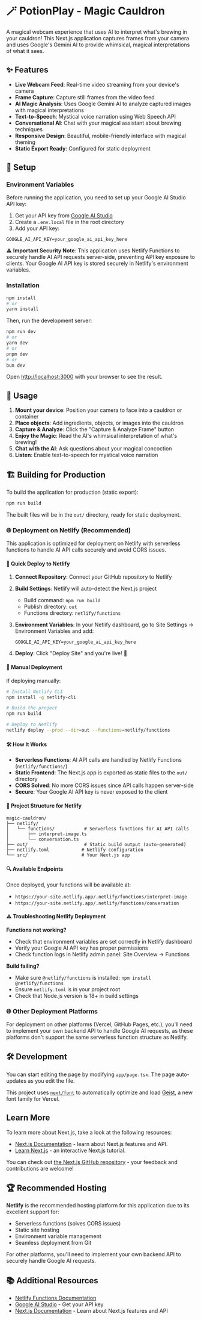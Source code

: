 # 🪄 PotionPlay - Magic Cauldron

A magical webcam experience that uses AI to interpret what's brewing in your cauldron! This Next.js application captures frames from your camera and uses Google's Gemini AI to provide whimsical, magical interpretations of what it sees.

## ✨ Features

- **Live Webcam Feed**: Real-time video streaming from your device's camera
- **Frame Capture**: Capture still frames from the video feed
- **AI Magic Analysis**: Uses Google Gemini AI to analyze captured images with magical interpretations
- **Text-to-Speech**: Mystical voice narration using Web Speech API
- **Conversational AI**: Chat with your magical assistant about brewing techniques
- **Responsive Design**: Beautiful, mobile-friendly interface with magical theming
- **Static Export Ready**: Configured for static deployment

## 🔧 Setup

### Environment Variables

Before running the application, you need to set up your Google AI Studio API key:

1. Get your API key from [Google AI Studio](https://makersuite.google.com/app/apikey)
2. Create a `.env.local` file in the root directory
3. Add your API key:

```env
GOOGLE_AI_API_KEY=your_google_ai_api_key_here
```

⚠️ **Important Security Note**: This application uses Netlify Functions to securely handle AI API requests server-side, preventing API key exposure to clients. Your Google AI API key is stored securely in Netlify's environment variables.

### Installation

```bash
npm install
# or
yarn install
```

Then, run the development server:

```bash
npm run dev
# or
yarn dev
# or
pnpm dev
# or
bun dev
```

Open [http://localhost:3000](http://localhost:3000) with your browser to see the result.

## 🚀 Usage

1. **Mount your device**: Position your camera to face into a cauldron or container
2. **Place objects**: Add ingredients, objects, or images into the cauldron
3. **Capture & Analyze**: Click the "Capture & Analyze Frame" button
4. **Enjoy the Magic**: Read the AI's whimsical interpretation of what's brewing!
5. **Chat with the AI**: Ask questions about your magical concoction
6. **Listen**: Enable text-to-speech for mystical voice narration

## 🏗️ Building for Production

To build the application for production (static export):

```bash
npm run build
```

The built files will be in the `out/` directory, ready for static deployment.

### 🌐 Deployment on Netlify (Recommended)

This application is optimized for deployment on Netlify with serverless functions to handle AI API calls securely and avoid CORS issues.

#### 🚀 Quick Deploy to Netlify

1. **Connect Repository**: Connect your GitHub repository to Netlify
2. **Build Settings**: Netlify will auto-detect the Next.js project
   - Build command: `npm run build`
   - Publish directory: `out`
   - Functions directory: `netlify/functions`

3. **Environment Variables**: In your Netlify dashboard, go to Site Settings → Environment Variables and add:
   ```
   GOOGLE_AI_API_KEY=your_google_ai_api_key_here
   ```

4. **Deploy**: Click "Deploy Site" and you're live! 🎉

#### 🔧 Manual Deployment

If deploying manually:

```bash
# Install Netlify CLI
npm install -g netlify-cli

# Build the project
npm run build

# Deploy to Netlify
netlify deploy --prod --dir=out --functions=netlify/functions
```

#### 🛠️ How It Works

- **Serverless Functions**: AI API calls are handled by Netlify Functions (`netlify/functions/`)
- **Static Frontend**: The Next.js app is exported as static files to the `out/` directory  
- **CORS Solved**: No more CORS issues since API calls happen server-side
- **Secure**: Your Google AI API key is never exposed to the client

#### 📁 Project Structure for Netlify
```
magic-cauldron/
├── netlify/
│   └── functions/           # Serverless functions for AI API calls
│       ├── interpret-image.ts
│       └── conversation.ts
├── out/                     # Static build output (auto-generated)
├── netlify.toml            # Netlify configuration
└── src/                    # Your Next.js app
```

#### 🔍 Available Endpoints
Once deployed, your functions will be available at:
- `https://your-site.netlify.app/.netlify/functions/interpret-image`
- `https://your-site.netlify.app/.netlify/functions/conversation`

#### ⚠️ Troubleshooting Netlify Deployment

**Functions not working?**
- Check that environment variables are set correctly in Netlify dashboard
- Verify your Google AI API key has proper permissions
- Check function logs in Netlify admin panel: Site Overview → Functions

**Build failing?**
- Make sure `@netlify/functions` is installed: `npm install @netlify/functions`
- Ensure `netlify.toml` is in your project root
- Check that Node.js version is 18+ in build settings

### 🌐 Other Deployment Platforms

For deployment on other platforms (Vercel, GitHub Pages, etc.), you'll need to implement your own backend API to handle Google AI requests, as these platforms don't support the same serverless function structure as Netlify.

## 🛠️ Development

You can start editing the page by modifying `app/page.tsx`. The page auto-updates as you edit the file.

This project uses [`next/font`](https://nextjs.org/docs/app/building-your-application/optimizing/fonts) to automatically optimize and load [Geist](https://vercel.com/font), a new font family for Vercel.

## Learn More

To learn more about Next.js, take a look at the following resources:

- [Next.js Documentation](https://nextjs.org/docs) - learn about Next.js features and API.
- [Learn Next.js](https://nextjs.org/learn) - an interactive Next.js tutorial.

You can check out [the Next.js GitHub repository](https://github.com/vercel/next.js) - your feedback and contributions are welcome!

## 🏆 Recommended Hosting

**Netlify** is the recommended hosting platform for this application due to its excellent support for:
- Serverless functions (solves CORS issues)
- Static site hosting  
- Environment variable management
- Seamless deployment from Git

For other platforms, you'll need to implement your own backend API to securely handle Google AI requests.

## 📚 Additional Resources

- [Netlify Functions Documentation](https://docs.netlify.com/functions/overview/)
- [Google AI Studio](https://makersuite.google.com/app/apikey) - Get your API key
- [Next.js Documentation](https://nextjs.org/docs) - Learn about Next.js features and API
